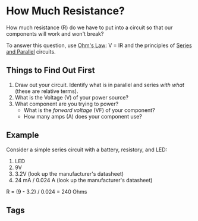 # How Much Resistance? 

How much resistance (R) do we have to put into a circuit so that our components will work and won't break?  

To answer this question, use [Ohm's Law](../202305080119): V = IR and the principles of [Series and Parallel](../202305080141) circuits.  

## Things to Find Out First
1. Draw out your circuit. Identify what is in parallel and series *with what* (these are relative terms).  
1. What is the Voltage (V) of your power source?  
2. What component are you trying to power?  
    * What is the *forward voltage* (VF) of your component?
    * How many amps (A) does your component use?  

## Example
Consider a simple series circuit with a battery, resistory, and LED:

1. LED
2. 9V
3. 3.2V (look up the manufacturer's datasheet)
4. 24 mA / 0.024 A (look up the manufacturer's datasheet)

R = (9 - 3.2) / 0.024 = 240 Ohms

## Tags
